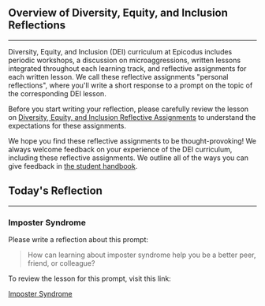 ## Overview of Diversity, Equity, and Inclusion Reflections
---

Diversity, Equity, and Inclusion (DEI) curriculum at Epicodus includes periodic workshops, a discussion on microaggressions, written lessons integrated throughout each learning track, and reflective assignments for each written lesson. We call these reflective assignments "personal reflections", where you'll write a short response to a prompt on the topic of the corresponding DEI lesson. 

Before you start writing your reflection, please carefully review the lesson on [Diversity, Equity, and Inclusion Reflective Assignments](https://www.learnhowtoprogram.com/diversity-equity-and-inclusion/dei-curriculum-overview/dei-reflective-assignments) to understand the expectations for these assignments.

We hope you find these reflective assignments to be thought-provoking! We always welcome feedback on your experience of the DEI curriculum, including these reflective assignments. We outline all of the ways you can give feedback in [the student handbook](https://www.learnhowtoprogram.com/introduction-to-programming/getting-started-at-epicodus/student-handbook#giving-feedback). 

## Today's Reflection
---

### Imposter Syndrome

Please write a reflection about this prompt:

> How can learning about imposter syndrome help you be a better peer, friend, or colleague?

To review the lesson for this prompt, visit this link:

[Imposter Syndrome](https://www.learnhowtoprogram.com/diversity-equity-and-inclusion/dei-lessons/imposter-syndrome)
